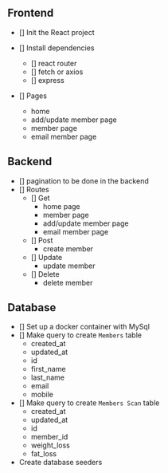 ## Frontend

- [] Init the React project
- [] Install dependencies

  - [] react router
  - [] fetch or axios
  - [] express

- [] Pages
  - home
  - add/update member page
  - member page
  - email member page

## Backend

- [] pagination to be done in the backend
- [] Routes
  - [] Get
    - home page
    - member page
    - add/update member page
    - email member page
  - [] Post
    - create member
  - [] Update
    - update member
  - [] Delete
    - delete member

## Database

- [] Set up a docker container with MySql
- [] Make query to create `Members` table
  - created_at
  - updated_at
  - id
  - first_name
  - last_name
  - email
  - mobile
- [] Make query to create `Members Scan` table
  - created_at
  - updated_at
  - id
  - member_id
  - weight_loss
  - fat_loss
- Create database seeders
